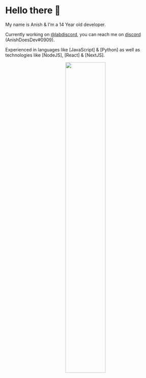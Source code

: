# Hello there 👋
My name is Anish & I'm a 14 Year old developer.

Currently working on [@labdiscord](https://github.com/labdiscord), you can reach me on [discord](https://discord.com/users/720034658569683086) (AnishDoesDev#0909).

Experienced in languages like [JavaScript] & [Python] as well as technologies like [NodeJS], [React] & [NextJS]. 

<center>
 <img width="50%" height="50%" src="https://github-readme-stats.vercel.app/api?username=anishanne&hide_border=true&show_icons=true&count_private=true&hide=stars&bg_color=000000&theme=dark" />
</center>
